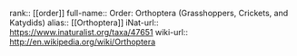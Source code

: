 

rank:: [[order]]
full-name:: Order: Orthoptera (Grasshoppers, Crickets, and Katydids)
alias:: [[Orthoptera]]
iNat-url:: https://www.inaturalist.org/taxa/47651
wiki-url:: http://en.wikipedia.org/wiki/Orthoptera